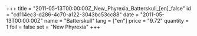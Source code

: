 +++
title = "2011-05-13T00:00:00Z_New_Phyrexia_Batterskull_[en]_false"
id = "cd114ec3-d286-4c70-a122-3043bc53cc88"
date = "2011-05-13T00:00:00Z"
name = "Batterskull"
lang = ["en"]
price = "9.72"
quantity = 1
foil = false
set = "New Phyrexia"
+++
